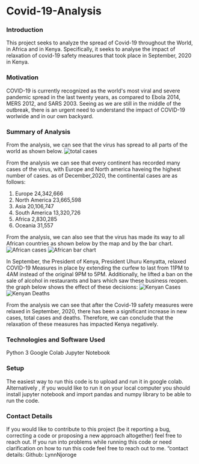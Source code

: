 # Covid-19-Analysis

### Introduction

This project seeks to analyze the spread of Covid-19 throughout the World, in Africa and in Kenya.
Specifically, it seeks to analyse the impact of relaxation of covid-19 safety measures that took place in September, 2020 in Kenya.

### Motivation

COVID-19 is currently recognized as the world's most viral and severe pandemic spread in the last twenty years, as compared to Ebola 2014, MERS 2012, and SARS 2003. 
Seeing as we are still in the middle of the outbreak, there is an urgent need to understand the impact of COVID-19 worlwide and in our own backyard.

### Summary of Analysis

From the analysis, we can see that the virus has spread to all parts of the world as shown below.
![total cases](https://user-images.githubusercontent.com/73690705/103513931-a66cee00-4e7c-11eb-840d-9ef19d7479d4.PNG)

From the analysis we can see that every continent has recorded many cases of the virus, with Europe and North america haveing the highest number of cases.
as of December,2020, the continental cases are as follows: 

1. Europe        24,342,666
2. North America	23,665,598
3. Asia	          20,106,747
4. South America	13,320,726
5. Africa	        2,830,285
6. Oceania	      31,557

From the analysis, we can also see that the virus has made its way to all African countries as shown below by the map and by the bar chart.
![African cases](https://user-images.githubusercontent.com/73690705/103513954-b1c01980-4e7c-11eb-9394-8ba93026df54.PNG)
![African bar chart](https://user-images.githubusercontent.com/73690705/103513959-b5ec3700-4e7c-11eb-8bae-945f25ef1f6c.PNG)

In September, the President of Kenya, President Uhuru Kenyatta, relaxed COVID-19 Measures in place by extending the curfew to last from 11PM to 4AM instead of the original 9PM to 5PM. Additionally, he lifted a ban on the sale of alcohol in restaurants and bars which saw these business reopen. the graph below shows the effect of these decisions:
![Kenyan Cases](https://user-images.githubusercontent.com/73690705/103515651-29dc0e80-4e80-11eb-9d3b-4cabdfa3b76c.PNG)
![Kenyan Deaths](https://user-images.githubusercontent.com/73690705/103515659-2cd6ff00-4e80-11eb-8df7-2c47e07465ce.PNG)

From the analysis we can see that after the Covid-19 safety measures were relaxed in September, 2020, there has been a significant increase in new cases, total cases and deaths. Therefore, we can conclude that the relaxation of these measures has impacted Kenya negatively.

### Technologies and Software Used

Python 3
Google Colab
Jupyter Notebook

### Setup

The easiest way to run this code is to upload and run it in google colab. 
Alternatively , if you would like to run it on your local computer you should install jupyter notebook and import pandas and numpy library to be able to run the code.

### Contact Details

If you would like to contribute to this project (be it reporting a bug, correcting a code or proposing a new approach altogether) feel free to reach out. If you run into problems while running this code or need clarification on how to run this code feel free to reach out to me. “contact details: Github: LynnNjoroge
